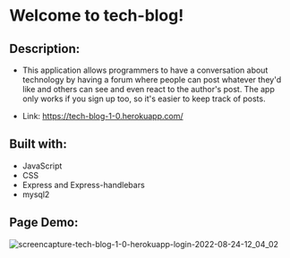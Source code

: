 # Welcome to tech-blog!

## Description:
- This application allows programmers to have a conversation about technology by having a forum where people can post whatever they'd like and others can see and even react to the author's post. The app only works if you sign up too, so it's easier to keep track of posts.

- Link: https://tech-blog-1-0.herokuapp.com/

## Built with:
- JavaScript
- CSS
- Express and Express-handlebars
- mysql2

## Page Demo:
![screencapture-tech-blog-1-0-herokuapp-login-2022-08-24-12_04_02](https://user-images.githubusercontent.com/98194815/186479537-146f9691-73f0-4e04-a2a2-37acee23bfde.jpg)
